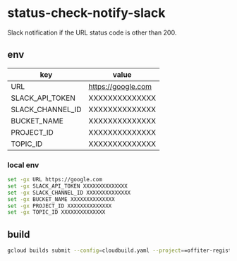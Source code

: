 # status-check-notify-slack
Slack notification if the URL status code is other than 200.

## env
|  key  |  value  |
| ---- | ---- |
|  URL  |  https://google.com  |
|  SLACK_API_TOKEN  |  XXXXXXXXXXXXXX  |
|  SLACK_CHANNEL_ID  |  XXXXXXXXXXXXXX  |
|  BUCKET_NAME  |  XXXXXXXXXXXXXX  |
|  PROJECT_ID  |  XXXXXXXXXXXXXX  |
|  TOPIC_ID  |  XXXXXXXXXXXXXX  |

### local env
```sh
set -gx URL https://google.com
set -gx SLACK_API_TOKEN XXXXXXXXXXXXXX
set -gx SLACK_CHANNEL_ID XXXXXXXXXXXXXX
set -gx BUCKET_NAME XXXXXXXXXXXXXX
set -gx PROJECT_ID XXXXXXXXXXXXXX
set -gx TOPIC_ID XXXXXXXXXXXXXX
```

## build

```sh
gcloud builds submit --config=cloudbuild.yaml --project==offiter-registry --substitutions=TAG_NAME="v0.0.1"
```
